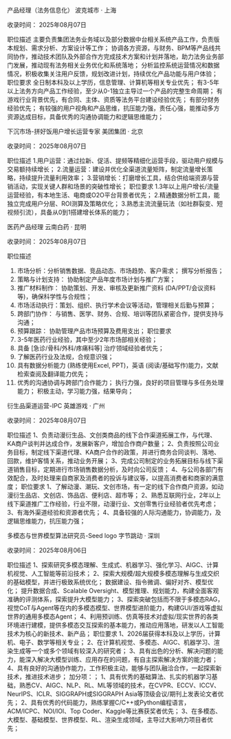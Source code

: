 产品经理（法务信息化）
波克城市 · 上海

收录时间： 2025年08月07日

职位描述
主要负责集团法务业务域以及部分数据中台相关系统产品工作，负责版本规划、需求分析、方案设计等工作；
协调各方资源，与财务、BPM等产品线共同协作，推动技术团队及外部合作方完成技术方案和计划并落地，助力法务业务部门发展，推动现有法务相关业务优化和系统落地；
分析监控系统运营情况和数据情况，积极收集关注用户反馈，规划改进计划，持续优化产品功能与用户体验；
职位要求
全日制本科及以上学历，信息管理、计算机等相关专业优先；
有3-5年以上法务方向产品工作经验，至少从0-1独立主导过一个产品的完整生命周期；
有游戏行业背景优先，有合同、主体、资质等法务平台建设经验优先；
有部分财务经验优先；
有较强的用户视角和产品思维，抗压能力强，责任心强，能推动多方资源达成目标，具备优秀的沟通协调能力和逻辑思维能力；


下沉市场-拼好饭用户增长运营专家
美团集团 · 北京

收录时间： 2025年08月07日

职位描述
1.用户运营：通过拉新、促活、提频等精细化运营手段，驱动用户规模与交易额持续增长；
2.流量运营：建设并优化全渠道流量矩阵，制定流量增长策略，持续提升流量利用效率；
3.营销增长：打磨增长工具，结合供给端资源与营销活动，实现关键人群和场景的突破性增长；
职位要求
1.3年以上用户增长/流量运营经验，有本地生活、电商或O2O平台背景者优先；
2.精通数据分析工具，能独立完成用户分层、ROI测算及策略优化；
3.熟悉主流流量玩法（如社群裂变、短视频引流），具备从0到1搭建增长体系的能力；


医药产品经理
云南白药 · 昆明

收录时间： 2025年08月07日

职位描述
1. 市场分析：分析销售数据、竞品动态、市场趋势、客户需求；
撰写分析报告；
1. 策略与计划支持： 协助制定产品年度市场计划与推广方案；
2. 推广材料制作： 协助策划、开发、审核及更新推广资料 (DA/PPT/会议资料等)，确保科学性与合规性；
3. 市场活动执行：策划、组织、执行学术会议等活动，管理相关后勤与预算；
4. 跨部门协作： 与销售、医学、财务、合规、培训等团队紧密合作，提供支持与沟通；
5. 预算跟踪： 协助管理产品市场预算及费用支出；
职位要求
1. 3-5年医药行业经验，其中至少2年市场部相关经验；
2. 具备 [急诊/骨科/外科/疼痛科等] 治疗领域经验者优先；
3. 了解医药行业及法规，合规意识强；
4. 具有数据分析能力 (熟练使用Excel, PPT)，英语 (阅读/基础写作)能力，文献检索查阅及翻译能力优先；
5. 优秀的沟通协调与跨部门合作能力；
执行力强，良好的项目管理与多任务处理能力；
积极主动，学习能力强，结果导向；


衍生品渠道运营-IPC
英雄游戏 · 广州

收录时间： 2025年08月07日

职位描述
1、负责动漫衍生品、文创类商品的线下合作渠道拓展工作，与代理、KA商户谈判并达成合作，发展新客户，增加合作商户数量；
2、负责按照公司业务目标，制定线下渠道代理、KA商户合作的政策，并进行商务合同谈判、落地、回款，维护客情关系，推动业务开展；
3、完成公司制定的业务拓展目标与线下渠道销售目标，定期进行市场销售数据分析，及时向公司反馈；
4、与公司各部门有效配合，及时处理来自商家及消费者的投诉与建议等，以提高消费者和商家的满意度；
职位要求
1、了解动漫、潮玩、文创市场，有一定的线下合作商户资源，如动漫衍生品店、文创店、饰品店、便利店、超市等；
2、熟悉互联网行业，2年以上线下渠道推广工作经验，行业不限，动漫行业、文创零售行业经验者优先考虑；
3、有海外渠道经验和资源者优先；
4、具备较强的人际沟通能力，协调能力，及逻辑思维能力，抗压能力强；



多模态与世界模型算法研究员-Seed
logo
字节跳动 · 深圳

收录时间： 2025年08月06日

职位描述
1、探索研究多模态理解、生成式、机器学习、强化学习、AIGC、计算机视觉、人工智能等前沿技术；
2、探索大规模/超大规模多模态理解与生成交织的基础模型，并进行极致系统优化；
数据建设、指令微调、偏好对齐、模型优化；
提升数据合成、Scalable Oversight、模型推理、规划能力，构建全面客观准确的评测体系，探索提升大模型能力；
3、探索突破包括而不限于多模态RAG，视觉CoT与Agent等在内的多模态模型、世界模型进阶能力，构建GUI/游戏等虚拟世界的通用多模态Agent；
4、利用预训练、仿真等技术对虚拟/现实世界的各类环境进行建模，提供多模态交互探索的基本能力，推动应用落地，研发以人工智能技术为核心的新技术、新产品；
职位要求
1、2026届获得本科及以上学历，计算机、电子、数学等相关专业；
2、在计算机视觉、多模态、AIGC、机器学习、渲染生成等一个或多个领域有较深入的研究者；
3、具有出色的分析、解决问题的能力，能深入解决大模型训练、应用存在的问题，有自主探索解决方案的能力者；
4、具有良好的沟通协作能力，工作积极主动，能够与团队融洽合作，一起探索新技术，推进技术进步；
加分项：；
1、具有优秀的基础算法、扎实的机器学习基础，熟悉CV、AIGC、NLP、RL、ML等领域的技术，在CVPR、ECCV、ICCV、NeurIPS、ICLR、SIGGRAPH或SIGGRAPH Asia等顶级会议/期刊上发表论文者优先；
2、具有优秀的代码能力，熟练掌握C/C++或Python编程语言，ACM/ICPC、NOI/IOl、Top Coder、Kaggle等比赛获奖者优先；
3、在多模态、大模型、基础模型、世界模型、RL、渲染生成领域，主导过大影响力项目者优先；